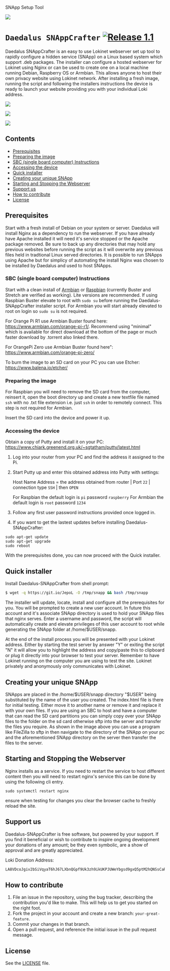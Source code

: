 SNApp Setup Tool

![](https://i.imgur.com/o1fLzMl.png)

# `Daedalus SNAppCrafter` [![Release 1.1](https://img.shields.io/badge/Release-1.1-green.svg)](https://github.com/necro-nemesis/raspap-webgui/releases)

Daedalus SNAppCrafter is an easy to use Lokinet webserver set up tool to rapidly configure a hidden service (SNApp) on a Linux based system which support .deb packages. The installer can configure a hosted webserver for Lokinet using Nginx or can be used to create one on a local machine running Debian, Raspberry OS or Armbian. This allows anyone to host their own privacy website using Lokinet network. After installing a fresh image, running the script and following the installers instructions the device is ready to launch your website providing you with your individual Loki address.

![](https://i.imgur.com/IVkovK4.png)

![](https://i.imgur.com/xnKPFd3.png)

![](https://i.imgur.com/KDYFjEu.png)

## Contents

 - [Prerequisites](#prerequisites)
 - [Preparing the image](#preparing-the-image)
 - [SBC (single board computer) Instructions](#sbc-single-board-computer-instructions)
 - [Accessing the device](#accessing-the-device)
 - [Quick installer](#quick-installer)
 - [Creating your unique SNApp](#creating-your-unique-snapp)
 - [Starting and Stopping the Webserver](#starting-and-stopping-the-webserver)
 - [Support us](#support-us)
 - [How to contribute](#how-to-contribute)
 - [License](#license)

## Prerequisites

Start with a fresh install of Debian on your system or server. Daedalus will install Nginx as a dependency to run the webserver. If you have already have Apache installed it will need it's service stopped or the Apache package removed. Be sure to back up any directories that may hold any previous websites before running the script as it will overwrite any previous files held in tradtional Linux served directories. It is possible to run SNApps using Apache but for simplicy of automating the install Nginx was chosen to be installed by Daedalus and used to host SNApps.

### SBC (single board computer) Instructions

Start with a clean install of [Armbian](https://www.armbian.com/) or [Raspbian](https://www.raspberrypi.org/downloads/raspbian/) (currently Buster and Stretch are verified as working). Lite versions are recommended. If using Raspbian Buster elevate to root with ```sudo su``` before running the Daedalus-SNAppCrafter installer script. For Armbian you will start already elevated to root on login so ```sudo su``` is not required.

For Orange Pi R1 use Armbian Buster found here: https://www.armbian.com/orange-pi-r1/. Recommend using "minimal" which is available for direct download at the bottom of the page or much faster download by .torrent also linked there.

For OrangePi Zero use Armbian Buster found here": https://www.armbian.com/orange-pi-zero/

To burn the image to an SD card on your PC you can use Etcher:
https://www.balena.io/etcher/

### Preparing the image

For Raspbian you will need to remove the SD card from the computer, reinsert it, open the boot directory up and create a new textfile file named `ssh` with no .txt file extension i.e. just `ssh` in order to remotely connect. This step is not required for Armbian.

Insert the SD card into the device and power it up.

### Accessing the device

Obtain a copy of Putty and install it on your PC:
https://www.chiark.greenend.org.uk/~sgtatham/putty/latest.html

1.  Log into your router from your PC and find the address it assigned to the Pi.

2.  Start Putty up and enter this obtained address into Putty with settings:

    Host Name Address = the address obtained from router | Port `22` | connection type `SSH` | then `OPEN`

    For Raspbian the default login is `pi` password `raspberry`
    For Armbian the default login is `root` password `1234`

3.  Follow any first user password instructions provided once logged in.

4. If you want to get the lastest updates before installing Daedalus-SNAppCrafter:
```
sudo apt-get update
sudo apt-get upgrade
sudo reboot
```
With the prerequisites done, you can now proceed with the Quick installer.

## Quick installer

Install Daedalus-SNAppCrafter from shell prompt:
```sh
$ wget -q https://git.io/JepoL -O /tmp/snapp && bash /tmp/snapp
```
The installer will update, locate, install and configure all the prerequisites for you. You will be prompted to create a new user account. In future this account and it's associate SNApp directory is used to hold your SNApp files that nginx serves. Enter a username and password, the script will automatically create and elevate privileges of this user account to root while generating the SNApp folder at /home/$USER/snapp.

At the end of the install process you will be presented with your Lokinet address. Either by starting the test server by answer "Y" or exiting the script "N" it will allow you to highlight the address and copy/paste this to clipboard or plug it directly into your browser to test your server. Remember to have Lokinet running on the computer you are using to test the site. Lokinet privately and anonymously only communicates with Lokinet.

## Creating your unique SNApp

SNApps are placed in the /home/$USER/snapp directory "$USER" being substituted by the name of the user you created. The index.html file is there for initial testing. Either move it to another name or remove it and replace it with your own files. If you are using an SBC to host and have a computer that can read the SD card partitions you can simply copy over your SNApp files to the folder on the sd card otherwise sftp into the server and transfer the files you require. As shown in the image above you can use a program like FileZilla to sftp in then navigate to the directory of the SNApp on your pc and the aforementioned SNApp directory on the server then transfer the files to the server.

## Starting and Stopping the Webserver

Nginx installs as a service. If you need to restart the service to host different content then you will need to restart nginx's service this can be done by using the following cli entry.

```sudo systemctl restart nginx```

ensure when testing for changes you clear the browser cache to freshly reload the site.

## Support us

Daedalus-SNAppCrafter is free software, but powered by your support. If you find it beneficial or wish to contribute to inspire ongoing development your donations of any amount; be they even symbolic, are a show of approval and are greatly appreciated.

Loki Donation Address:
```sh
LA8VDcoJgiv2bSiVqyaT6hJ67LXbnQGpf9Uk3zh9ikUKPJUWeYbgsd9gxQ5ptM2hQNSsCaRETQ3GM9FLDe7BGqcm4ve69bh
```
## How to contribute

1. File an issue in the repository, using the bug tracker, describing the
   contribution you'd like to make. This will help us to get you started on the
   right foot.
2. Fork the project in your account and create a new branch:
   `your-great-feature`.
3. Commit your changes in that branch.
4. Open a pull request, and reference the initial issue in the pull request
   message.

## License
See the [LICENSE](./LICENSE) file.
